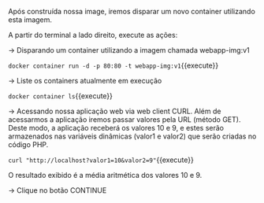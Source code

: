Após construída nossa image, iremos disparar um novo container utilizando esta imagem.

A partir do terminal a lado direito, execute as ações:

-> Disparando um container utilizando a imagem chamada webapp-img:v1

`docker container run -d -p 80:80 -t webapp-img:v1`{{execute}}

-> Liste os containers atualmente em execução

`docker container ls`{{execute}}

-> Acessando nossa aplicação web via web client CURL. Além de acessarmos a aplicação iremos passar valores pela URL (método GET).
Deste modo, a aplicação receberá os valores 10 e 9, e estes serão armazenados nas variáveis dinâmicas (valor1 e valor2) que serão criadas no código PHP.

`curl "http://localhost?valor1=10&valor2=9"`{{execute}}

O resultado exibido é a média aritmética dos valores 10 e 9.
    
-> Clique no botão CONTINUE

